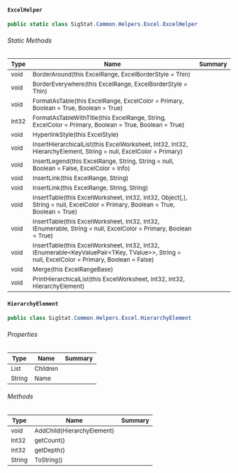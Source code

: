 #### `ExcelHelper`

```csharp
public static class SigStat.Common.Helpers.Excel.ExcelHelper

```

###### Static Methods

| <sub>Type</sub> | <sub>Name</sub> | <sub>Summary</sub> | 
| --- | --- | --- | 
| <sub>void</sub> | <sub>BorderAround(this ExcelRange, ExcelBorderStyle = Thin)</sub> | <sub></sub> | 
| <sub>void</sub> | <sub>BorderEverywhere(this ExcelRange, ExcelBorderStyle = Thin)</sub> | <sub></sub> | 
| <sub>void</sub> | <sub>FormatAsTable(this ExcelRange, ExcelColor = Primary, Boolean = True, Boolean = True)</sub> | <sub></sub> | 
| <sub>Int32</sub> | <sub>FormatAsTableWithTitle(this ExcelRange, String, ExcelColor = Primary, Boolean = True, Boolean = True)</sub> | <sub></sub> | 
| <sub>void</sub> | <sub>HyperlinkStyle(this ExcelStyle)</sub> | <sub></sub> | 
| <sub>void</sub> | <sub>InsertHierarchicalList(this ExcelWorksheet, Int32, Int32, HierarchyElement, String = null, ExcelColor = Primary)</sub> | <sub></sub> | 
| <sub>void</sub> | <sub>InsertLegend(this ExcelRange, String, String = null, Boolean = False, ExcelColor = Info)</sub> | <sub></sub> | 
| <sub>void</sub> | <sub>InsertLink(this ExcelRange, String)</sub> | <sub></sub> | 
| <sub>void</sub> | <sub>InsertLink(this ExcelRange, String, String)</sub> | <sub></sub> | 
| <sub>void</sub> | <sub>InsertTable(this ExcelWorksheet, Int32, Int32, Object[,], String = null, ExcelColor = Primary, Boolean = True, Boolean = True)</sub> | <sub></sub> | 
| <sub>void</sub> | <sub>InsertTable(this ExcelWorksheet, Int32, Int32, IEnumerable<T>, String = null, ExcelColor = Primary, Boolean = True)</sub> | <sub></sub> | 
| <sub>void</sub> | <sub>InsertTable(this ExcelWorksheet, Int32, Int32, IEnumerable<KeyValuePair<TKey, TValue>>, String = null, ExcelColor = Primary, Boolean = False)</sub> | <sub></sub> | 
| <sub>void</sub> | <sub>Merge(this ExcelRangeBase)</sub> | <sub></sub> | 
| <sub>void</sub> | <sub>PrintHierarchicalList(this ExcelWorksheet, Int32, Int32, HierarchyElement)</sub> | <sub></sub> | 


#### `HierarchyElement`

```csharp
public class SigStat.Common.Helpers.Excel.HierarchyElement

```

###### Properties

| <sub>Type</sub> | <sub>Name</sub> | <sub>Summary</sub> | 
| --- | --- | --- | 
| <sub>List<HierarchyElement></sub> | <sub>Children</sub> | <sub></sub> | 
| <sub>String</sub> | <sub>Name</sub> | <sub></sub> | 


###### Methods

| <sub>Type</sub> | <sub>Name</sub> | <sub>Summary</sub> | 
| --- | --- | --- | 
| <sub>void</sub> | <sub>AddChild(HierarchyElement)</sub> | <sub></sub> | 
| <sub>Int32</sub> | <sub>getCount()</sub> | <sub></sub> | 
| <sub>Int32</sub> | <sub>getDepth()</sub> | <sub></sub> | 
| <sub>String</sub> | <sub>ToString()</sub> | <sub></sub> | 


